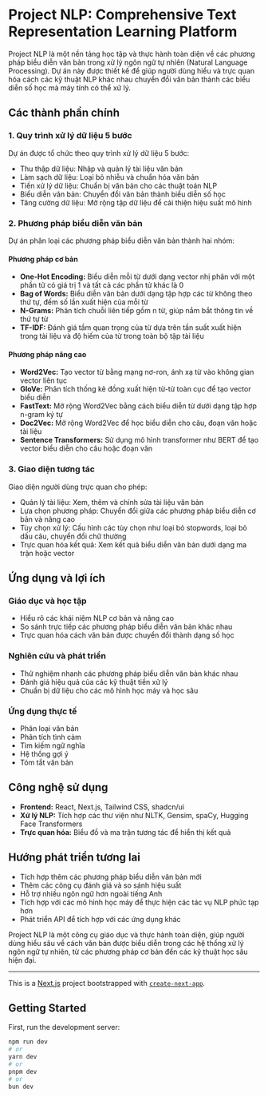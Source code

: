 # Project NLP: Comprehensive Text Representation Learning Platform

Project NLP là một nền tảng học tập và thực hành toàn diện về các phương pháp biểu diễn văn bản trong xử lý ngôn ngữ tự nhiên (Natural Language Processing). Dự án này được thiết kế để giúp người dùng hiểu và trực quan hóa cách các kỹ thuật NLP khác nhau chuyển đổi văn bản thành các biểu diễn số học mà máy tính có thể xử lý.

## Các thành phần chính

### 1. Quy trình xử lý dữ liệu 5 bước

Dự án được tổ chức theo quy trình xử lý dữ liệu 5 bước: 

* Thu thập dữ liệu: Nhập và quản lý tài liệu văn bản 
* Làm sạch dữ liệu: Loại bỏ nhiễu và chuẩn hóa văn bản 
* Tiền xử lý dữ liệu: Chuẩn bị văn bản cho các thuật toán NLP 
* Biểu diễn văn bản: Chuyển đổi văn bản thành biểu diễn số học 
* Tăng cường dữ liệu: Mở rộng tập dữ liệu để cải thiện hiệu suất mô hình 

### 2. Phương pháp biểu diễn văn bản

Dự án phân loại các phương pháp biểu diễn văn bản thành hai nhóm: 

#### Phương pháp cơ bản

* **One-Hot Encoding:** Biểu diễn mỗi từ dưới dạng vector nhị phân với một phần tử có giá trị 1 và tất cả các phần tử khác là 0 
* **Bag of Words:** Biểu diễn văn bản dưới dạng tập hợp các từ không theo thứ tự, đếm số lần xuất hiện của mỗi từ 
* **N-Grams:** Phân tích chuỗi liên tiếp gồm n từ, giúp nắm bắt thông tin về thứ tự từ 
* **TF-IDF:** Đánh giá tầm quan trọng của từ dựa trên tần suất xuất hiện trong tài liệu và độ hiếm của từ trong toàn bộ tập tài liệu 

#### Phương pháp nâng cao

* **Word2Vec:** Tạo vector từ bằng mạng nơ-ron, ánh xạ từ vào không gian vector liên tục 
* **GloVe:** Phân tích thống kê đồng xuất hiện từ-từ toàn cục để tạo vector biểu diễn 
* **FastText:** Mở rộng Word2Vec bằng cách biểu diễn từ dưới dạng tập hợp n-gram ký tự 
* **Doc2Vec:** Mở rộng Word2Vec để học biểu diễn cho câu, đoạn văn hoặc tài liệu 
* **Sentence Transformers:** Sử dụng mô hình transformer như BERT để tạo vector biểu diễn cho câu hoặc đoạn văn 

### 3. Giao diện tương tác

Giao diện người dùng trực quan cho phép: 

* Quản lý tài liệu: Xem, thêm và chỉnh sửa tài liệu văn bản
* Lựa chọn phương pháp: Chuyển đổi giữa các phương pháp biểu diễn cơ bản và nâng cao 
* Tùy chọn xử lý: Cấu hình các tùy chọn như loại bỏ stopwords, loại bỏ dấu câu, chuyển đổi chữ thường 
* Trực quan hóa kết quả: Xem kết quả biểu diễn văn bản dưới dạng ma trận hoặc vector

## Ứng dụng và lợi ích

### Giáo dục và học tập

* Hiểu rõ các khái niệm NLP cơ bản và nâng cao
* So sánh trực tiếp các phương pháp biểu diễn văn bản khác nhau
* Trực quan hóa cách văn bản được chuyển đổi thành dạng số học

### Nghiên cứu và phát triển

* Thử nghiệm nhanh các phương pháp biểu diễn văn bản khác nhau
* Đánh giá hiệu quả của các kỹ thuật tiền xử lý
* Chuẩn bị dữ liệu cho các mô hình học máy và học sâu 

### Ứng dụng thực tế

* Phân loại văn bản 
* Phân tích tình cảm 
* Tìm kiếm ngữ nghĩa 
* Hệ thống gợi ý 
* Tóm tắt văn bản 

## Công nghệ sử dụng

* **Frontend:** React, Next.js, Tailwind CSS, shadcn/ui 
* **Xử lý NLP:** Tích hợp các thư viện như NLTK, Gensim, spaCy, Hugging Face Transformers 
* **Trực quan hóa:** Biểu đồ và ma trận tương tác để hiển thị kết quả 

## Hướng phát triển tương lai

* Tích hợp thêm các phương pháp biểu diễn văn bản mới 
* Thêm các công cụ đánh giá và so sánh hiệu suất 
* Hỗ trợ nhiều ngôn ngữ hơn ngoài tiếng Anh 
* Tích hợp với các mô hình học máy để thực hiện các tác vụ NLP phức tạp hơn 
* Phát triển API để tích hợp với các ứng dụng khác 

Project NLP là một công cụ giáo dục và thực hành toàn diện, giúp người dùng hiểu sâu về cách văn bản được biểu diễn trong các hệ thống xử lý ngôn ngữ tự nhiên, từ các phương pháp cơ bản đến các kỹ thuật học sâu hiện đại. 

---

This is a [Next.js](https://nextjs.org) project bootstrapped with [`create-next-app`](https://nextjs.org/docs/app/api-reference/cli/create-next-app).

## Getting Started

First, run the development server:

```bash
npm run dev
# or
yarn dev
# or
pnpm dev
# or
bun dev